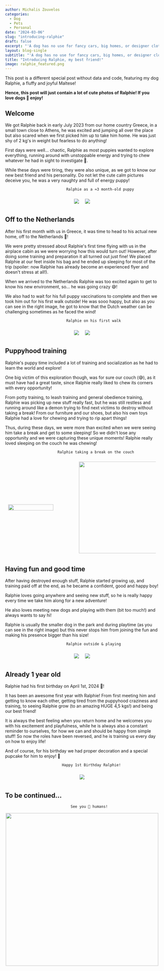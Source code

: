```yaml
---
author: Michalis Zouvelos
categories:
  - Dog
  - Pets
  - Personal
date: "2024-03-06"
slug: "introducing-ralphie"
draft: false
excerpt: "'A dog has no use for fancy cars, big homes, or designer clothes. A water log stick will do just fine. A dog doesn't care if your rich or poor, clever or dull, smart or dumb. Give him your heart and he'll give you his.'"
layout: blog-single
subtitle: "'A dog has no use for fancy cars, big homes, or designer clothes. A water log stick will do just fine. A dog doesn't care if your rich or poor, clever or dull, smart or dumb. Give him your heart and he'll give you his.'"
title: "Introducing Ralphie, my best friend!"
image: ralphie_featured.png
---
```


This post is a different special post without data and code, featuring my dog Ralphie, a fluffy and joyful Maltese!

**Hence, this post will just contain a lot of cute photos of Ralphie! If you love dogs 🐶 enjoy!**

## Welcome

We got Ralphie back in early July 2023 from our home country Greece, in a small town close to Athens, he was excited and jumping all over the place but also scared when we first picked him up to take him home. He was just shy of 2 kg's in weight but fearless to do anything!

First days were well... chaotic, Ralphie as most puppies wanted to explore everything, running around with unstoppable energy and trying to chew whatever he had in sight to investigate 🧐. 

While these days were tiring, they were also unique, as we got to know our new best friend and his personality. Do not let the cute calm pictures deceive you, he was a very naughty and full of energy puppy!

                                Ralphie as a ≈3 month-old puppy
<div style="display: flex; justify-content: center; align-items: center;">
  <img src="/img/2024-03-06-ralphie/ralphie_puppy_1.jpeg" style="max-width: 50%; height: auto; margin: 10px;" loading="lazy">
  <img src="/img/2024-03-06-ralphie/ralphie_puppy_2.jpeg" style="max-width: 50%; height: auto; margin: 10px;" loading="lazy">
</div>

## Off to the Netherlands 

After his first month with us in Greece, it was time to head to his actual new home, off to the Netherlands 🛫!

We were pretty stressed about Ralphie's first time flying with us in the airplace cabin as we were worrying how this would turn out! However, after doing some training and preparation it all turned out just fine! We placed Ralphie at our feet inside his bag and he ended up sleeping for most of the trip (spoiler: now Ralphie has already become an experienced flyer and doesn't stress at all!).

When we arrived to the Netherlands Ralphie was too excited again to get to know his new environment, so... he was going crazy 😅!

We also had to wait for his full puppy vaccinations to complete and then we took him out for his first walk outside! He was sooo happy, but also as you can see in the right image, he got to know that the Dutch weather can be challenging sometimes as he faced the wind!

                                Ralphie on his first walk
<div style="display: flex; justify-content: center; align-items: center;">
  <img src="/img/2024-03-06-ralphie/ralphie_first_walk.jpg" style="max-width: 50%; height: auto; margin: 10px;" loading="lazy">
  <img src="/img/2024-03-06-ralphie/ralphie_windy.jpg" style="max-width: 50%; height: auto; margin: 10px;" loading="lazy">
</div>

## Puppyhood training

Ralphie's puppy time included a lot of training and socialization as he had to learn the world and explore!

One big victim of this exploration though, was for sure our couch (😅), as it must have had a great taste, since Ralphie really liked to chew its corners with every opportunity!

From potty training, to leash training and general obedience training, Ralphie was picking up new stuff really fast, but he was still restless and running around like a demon trying to find next victims to destroy without taking a break! From our furniture and our shoes, but also his own toys Ralphie had a love for chewing and trying to rip apart things!

Thus, during these days, we were more than excited when we were seeing him take a break and get to some sleeping! So we didn't lose any opportunity and we were capturing these unique moments! Ralphie really loved sleeping on the couch he was chewing!

                            Ralphie taking a break on the couch
<div style="display: flex; justify-content: center; align-items: center;">
  <img src="/img/2024-03-06-ralphie/ralphie_sleeping_couch.jpg" style="max-width: 50%; height: 70%; margin: 10px;" loading="lazy">
  <img src="/img/2024-03-06-ralphie/ralphie_sleeping_couch_2.jpg" style="max-width: 50%; height: 300px; margin: 10px;" loading="lazy">
</div>

## Having fun and good time

After having destroyed enough stuff, Ralphie started growing up, and training paid off at the end, as he became a confident, good and happy boy!

Ralphie loves going anywhere and seeing new stuff, so he is really happy every time we take him along for a new adventure!

He also loves meeting new dogs and playing with them (bit too much!) and always wants to say hi! 

Ralphie is usually the smaller dog in the park and during playtime (as you can see in the right image) but this never stops him from joining the fun and making his presence bigger than his size!

                                Ralphie outside & playing
<div style="display: flex; justify-content: center; align-items: center;">
  <img src="/img/2024-03-06-ralphie/ralphie_keukenhof.jpg" style="max-width: 50%; height: auto; margin: 10px;" loading="lazy">
  <img src="/img/2024-03-06-ralphie/ralphie_on_the_park_with_dogs.jpeg" style="max-width: 50%; height: auto; margin: 10px;" loading="lazy">
</div>

## Already 1 year old

Ralphie had his first birthday on April 1st, 2024 🥳!

It has been an awesome first year with Ralphie! From first meeting him and getting to know each other, getting tired from the puppyhood craziness and training, to seeing Ralphie grow (to an amazing HUGE 4,5 kgs!) and being our best friend!

It is always the best feeling when you return home and he welcomes you with his excitement and playfulness, while he is always also a constant reminder to ourselves, for how we can and should be happy from simple stuff! So now the roles have been reversed, and he is training us every day on how to enjoy life!

And of course, for his birthday we had proper decoration and a special pupcake for him to enjoy! 🧁

                              Happy 1st Birthday Ralphie!
<center>
<img src="/img/2024-03-06-ralphie/ralphie_first_birthday.jpeg" style="max-width: 60%; height: auto; margin: 10px;" loading="lazy">
</center>

## To be continued...

                                  See you 🐾 humans!
<center>
<img src="/gif/2024-03-06-ralphie/ralphie_lick_paw.gif" loading="lazy" height=500px>
</center>








